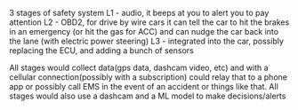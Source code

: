 3 stages of safety system
L1 - audio, it beeps at you to alert you to pay attention
L2 - OBD2, for drive by wire cars it can tell the car to hit the brakes in an emergency (or hit the gas for ACC) and can nudge the car back into the lane (with electric power steering) 
L3 - integrated into the car, possibly replacing the ECU, and adding a bunch of sensors

All stages would collect data(gps data, dashcam video, etc) and with a cellular connection(possibly with a subscription)  could relay that to a phone app or possibly call EMS in the event of an accident or things like that. All stages would also use a dashcam and a ML model to make decisions/alerts